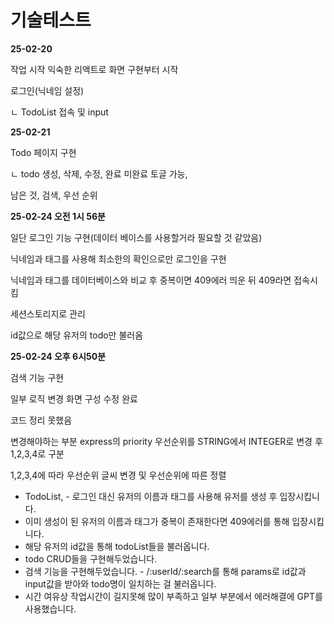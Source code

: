 # 기술테스트

<strong>25-02-20</strong>
<p>작업 시작 익숙한 리액트로 화면 구현부터 시작</p>
<p>로그인(닉네임 설정)</p>
<p>ㄴ TodoList 접속 및 input</p>

<strong>25-02-21</strong>
<p>Todo 페이지 구현</p>
<p>ㄴ todo 생성, 삭제, 수정, 완료 미완료 토글 가능,</p>
<p>남은 것, 검색, 우선 순위</p>


<strong>25-02-24 오전 1시 56분</strong>
<p>일단 로그인 기능 구현(데이터 베이스를 사용할거라 필요할 것 같았음)</p>
<p>닉네임과 태그를 사용해 최소한의 확인으로만 로그인을 구현</p>
<p>닉네임과 태그를 데이터베이스와 비교 후 중복이면 409에러 띄운 뒤 409라면 접속시킴</p>
<p>세션스토리지로 관리</p>
<p>id값으로 해당 유저의 todo만 불러옴</p>

<strong>25-02-24 오후 6시50분</strong>
<p> 검색 기능 구현</p>
<p>일부 로직 변경 화면 구성 수정 완료</p>
<p>코드 정리 못했음</p>
<p> 변경해야하는 부분 express의 priority 우선순위를 STRING에서 INTEGER로 변경 후 1,2,3,4로 구분</p>
<p>1,2,3,4에 따라 우선순위 글씨 변경 및 우선순위에 따른 정렬</p>

<ul>
  <li>
    TodoList, - 로그인 대신 유저의 이름과 태그를 사용해 유저를 생성 후 입장시킵니다.
  </li>
  <li>이미 생성이 된 유저의 이름과 태그가 중복이 존재한다면 409에러를 통해 입장시킵니다.</li>
  <li>해당 유저의 id값을 통해 todoList들을 불러옵니다.</li>
  <li>todo CRUD들을 구현해두었습니다.</li>
  <li>검색 기능을 구현해두었습니다. - /:userId/:search를 통해 params로 id값과 input값을 받아와 todo명이 일치하는 걸 불러옵니다.</li>
  <li>시간 여유상 작업시간이 길지못해 많이 부족하고 일부 부분에서 에러해결에 GPT를 사용했습니다.</li>
</ul>
